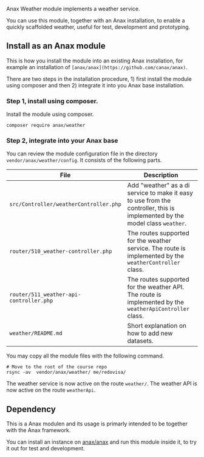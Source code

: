 Anax Weather module implements a weather service.

You can use this module, together with an Anax installation, to enable a quickly scaffolded weather, useful for test, development and prototyping.



Install as an Anax module
------------------------------------

This is how you install the module into an existing Anax installation, for example an installation of `[anax/anax](https://github.com/canax/anax)`.

There are two steps in the installation procedure, 1) first install the module using composer and then 2) integrate it into you Anax base installation.



### Step 1, install using composer.

Install the module using composer.

```
composer require anax/weather
```



### Step 2, integrate into your Anax base

You can review the module configuration file in the directory `vendor/anax/weather/config`. It consists of the following parts.

| File | Description |
|------|-------------|
| `src/Controller/weatherController.php` | Add "weather" as a di service to make it easy to use from the controller, this is implemented by the model class `weather`. |
| `router/510_weather-controller.php` | The routes supported for the weather service. The route is implemented by the `weatherController` class. |
| `router/511_weather-api-controller.php` |The routes supported for the weather API. The route is implemented by the `weatherApiController` class. |
| `weather/README.md` | Short explanation on how to add new datasets. |

You may copy all the module files with the following command.

```
# Move to the root of the course repo
rsync -av  vendor/anax/weather/ me/redovisa/
```

The weather service is now active on the route `weather/`.
The weather API is now active on the route `weatherApi`.


Dependency
------------------

This is a Anax modulen and its usage is primarly intended to be together with the Anax framework.

You can install an instance on [anax/anax](https://github.com/canax/anax) and run this module inside it, to try it out for test and development.
